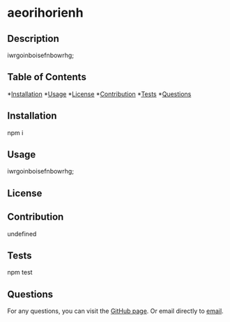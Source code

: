
  # aeorihorienh

  ## Description
  iwrgoinboisefnbowrhg;

  ## Table of Contents

  *[Installation](#installation)
  *[Usage](#usage)
  *[License](#license)
  *[Contribution](#contribution)
  *[Tests](#tests)
  *[Questions](#questions)

  ## Installation
  npm i

  ## Usage
  iwrgoinboisefnbowrhg;

  ## License
  

  ## Contribution
  undefined

  ## Tests
  npm test

  ## Questions
  For any questions, you can visit the [GitHub page](https://github.com/deck-jessica/aeorihorienh).
  Or email directly to [email](mailto:deck.jessica@gmail.com).


